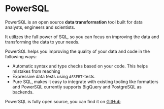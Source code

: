 # PowerSQL

PowerSQL is an open source **data transformation** tool built for data analysts, engineers and scientists.

It utilizes the full power of SQL, so you can focus on improving the data and transforming the data to your needs.

PowerSQL helps you improving the quality of your data and code in the following ways:

* Automatic syntax and type checks based on your code. This helps mistakes from reaching
* Expressive data tests using `ASSERT`-tests.
* Pure SQL, makes it easy to integrate with existing tooling like formatters and
  PowerSQL currently supports BigQuery and PostgreSQL as backends.

PowerSQL is fully open source, you can find it on
[GitHub](<https://github.com/Dandandan/PowerSQL>)
